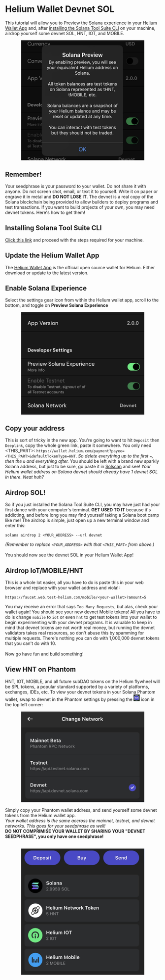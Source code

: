 # Helium Wallet Devnet SOL

This tutorial will allow you to Preview the Solana experience in your <a href="https://docs.helium.com/wallets/helium-wallet-app/" target="_blank">Helium Wallet App</a>
and, after <a href="https://docs.solana.com/cli/install-solana-cli-tools" target="_blank">installing the Solana Tool Suite CLI</a> on your machine, airdrop yourself some devnet SOL, HNT, IOT, and MOBILE.<br>
<p align="center">
<img src="images/solanapreview.png" width="400">
  </p>

## Remember!
Your seedphrase is your password to your wallet. Do not share it with anyone. Do not screen shot, email, or text it to yourself. Write it on paper or engrave it in metal and <b>DO NOT LOSE IT</b>. The devnet is a real copy of the Solana blockchain being provided to allow builders to deploy programs and test transactions.
If you want to build projects of your own, you may need devnet tokens. Here's how to get them!
<br>
## Installing Solana Tool Suite CLI
<a href="https://docs.solana.com/cli/install-solana-cli-tools" target="_blank">Click this link</a> and proceed with the steps required for your machine.
## Update the Helium Wallet App
The <a href="https://docs.helium.com/wallets/helium-wallet-app/" target="_blank">Helium Wallet App</a> is the official open source wallet for Helium. Either download or update to the latest version.
## Enable Solana Experience
Select the settings gear icon from within the Helium wallet app, scroll to the bottom, and toggle on <b>Preview Solana Experience</b><br>
<p align="center">
<img src="images/developer.png" width="400">
  </p>
  
## Copy your address <br>
 
This is sort of tricky in the new app. You're going to want to hit `Deposit` then `Deeplink`, copy the whole green link, paste it somewhere. You only need <THIS_PART>: `https://wallet.helium.com/payment?payee=<THIS_PART>&defaultTokenType=HNT`. <i>So delete everything up to the first `=`, then the `&` and everything after.</i> 
You should be left with a brand new sparkly Solana address, but just to be sure, go paste it in <a href="https://solscan.io/" target="_blank">Solscan</a> and see! <i>Your Helium wallet address on Solana devnet should already have 1 devnet SOL in there. Neat huh?</i>

## Airdrop SOL!
So if you just installed the Solana Tool Suite CLI, you may have just had your first dance with your computer's terminal. <b>GET USED TO IT</b> because it's addicting, and before long you may find yourself taking a Solana boot camp like me!
The airdrop is simple, just open up a new terminal window and enter this: 
```
solana airdrop 2 <YOUR_ADDRESS> --url devnet
```
<i>(Remember to replace `<YOUR_ADDRESS>` with that `<THIS_PART>` from above.)</i><br><br>
You should now see the devnet SOL in your Helium Wallet App!
## Airdrop IoT/MOBILE/HNT
This is a whole lot easier, all you have to do is paste this in your web browser and replace <your-wallet> with your wallet address and viola!:
```
https://faucet.web.test-helium.com/mobile/<your-wallet>?amount=5
```
You may receive an error that says `Too Many Requests`, but alas, check your wallet again! You should see your new devnet Mobile tokens!
All you have to do is change `mobile` to `iot` or even `hnt` to get test tokens into your wallet to begin experimenting with your devnet programs. 
It is valuable to keep in mind that devnet tokens are not worth real money, but running the devnet validators takes real resources, so don't abuse this 
by spamming for multiple requests. There's nothing you can do with 1,000,000 devnet tokens that you can't do with 10.
<br><br>
Now go have fun and build something!
## View HNT on Phantom
HNT, IOT, MOBILE, and all future subDAO tokens on the Helium flywheel will be SPL tokens, a popular standard supported by a variety of platforms, exchanges, IDEs, etc. To view your devnet tokens in your Solana Phantom wallet, swap to devnet in the Phantom settings by pressing the <img src="images/w1.png" width="20"> icon in the top left corner:<br>
<p align="center">
<img src="images/devnetphantom.png" width="400">
  </p>
Simply copy your Phantom wallet address, and send yourself some devnet tokens from the Helium wallet app. 
<br><i>Your wallet address is the same accross the mainnet, testnet, and devnet networks. This goes for your seedphrase as well!</i><br><b>DO NOT COMPRIMISE YOUR WALLET BY SHARING YOUR "DEVNET SEEDPHRASE", you only have one seedphrase!</b><br><br>
<p align="center">
<img src="images/tokens.png" width="400">
  </p>
